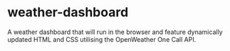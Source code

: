 # weather-dashboard
A weather dashboard that will run in the browser and feature dynamically updated HTML and CSS utilising the OpenWeather One Call API.
